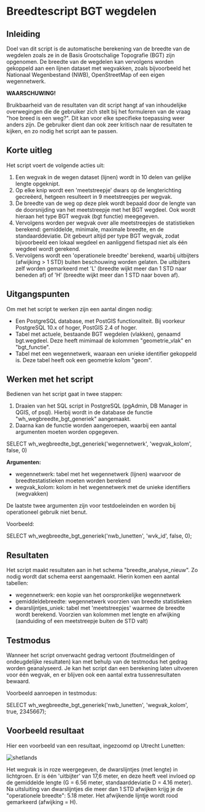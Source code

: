 # Breedtescript BGT wegdelen

## Inleiding

Doel van dit script is de automatische berekening van de breedte van de wegdelen zoals ze in de Basis Grootschalige Topografie (BGT) zijn opgenomen. De breedte van de wegdelen kan vervolgens worden gekoppeld aan een lijnen dataset met wegvakken, zoals bijvoorbeeld het Nationaal Wegenbestand (NWB), OpenStreetMap of een eigen wegennetwerk. 

**WAARSCHUWING!**

Bruikbaarheid van de resultaten van dit script hangt af van inhoudelijke overwegingen die de gebruiker zich stelt bij het formuleren van de vraag "hoe breed is een weg?". Dit kan voor elke specifieke toepassing weer anders zijn. De gebruiker dient dan ook zeer kritisch naar de resultaten te kijken, en zo nodig het script aan te passen. 

## Korte uitleg
Het script voert de volgende acties uit:

 1. Een wegvak in de wegen dataset (lijnen) wordt in 10 delen van gelijke lengte opgeknipt.
 2. Op elke knip wordt een 'meetstreepje' dwars op de lengterichting gecreëerd, hetgeen resulteert in 9 meetstreepjes per wegvak.
 3. De breedte van de weg op deze plek wordt bepaald door de lengte van de doorsnijding van het meetstreepje met het BGT wegdeel. Ook wordt hieraan het type BGT wegvak (bgt functie) meegegeven.
 4. Vervolgens worden per wegvak over alle meetstreepjes de statistieken berekend: gemiddelde, minimale, maximale breedte, en de standaarddeviatie. Dit gebeurt altijd per type BGT wegvak, zodat bijvoorbeeld een lokaal wegdeel en aanliggend fietspad niet als één wegdeel wordt gerekend. 
 5. Vervolgens wordt een 'operationele breedte' berekend, waarbij uitbijters (afwijking > 1 STD) buiten beschouwing worden gelaten. De uitbijters zelf worden gemarkeerd met 'L' (breedte wijkt meer dan 1 STD naar beneden af) of 'H' (breedte wijkt meer dan 1 STD naar boven af). 

## Uitgangspunten

Om met het script te werken zijn een aantal dingen nodig:

  * Een PostgreSQL database, met PostGIS functionaliteit. Bij voorkeur PostgreSQL 10.x of hoger, PostGIS 2.4 of hoger.
  * Tabel met actuele, bestaande BGT wegdelen (vlakken), genaamd bgt.wegdeel. Deze heeft mimimaal de kolommen "geometrie_vlak" en "bgt_functie".
  * Tabel met een wegennetwerk, waaraan een unieke identifier gekoppeld is. Deze tabel heeft ook een geometrie kolom "geom".

## Werken met het script
Bedienen van het script gaat in twee stappen:

1. Draaien van het SQL script in PostgreSQL (pgAdmin, DB Manager in QGIS, of psql). Hierbij wordt in de database de functie "wh_wegbreedte_bgt_generiek" aangemaakt. 
2. Daarna kan de functie worden aangeroepen, waarbij een aantal argumenten moeten worden opgegeven.

SELECT wh_wegbreedte_bgt_generiek('wegennetwerk', 'wegvak_kolom', false, 0)


**Argumenten:**

* wegennetwerk: tabel met het wegennetwerk (lijnen) waarvoor de breedtestatistieken moeten worden berekend
* wegvak_kolom: kolom in het wegennetwerk met de unieke identifiers (wegvakken)

De laatste twee argumenten zijn voor testdoeleinden en worden bij operationeel gebruik niet benut. 

Voorbeeld:

SELECT wh_wegbreedte_bgt_generiek('nwb_lunetten', 'wvk_id', false, 0);

## Resultaten
Het script maakt resultaten aan in het schema "breedte_analyse_nieuw". Zo nodig wordt dat schema eerst aangemaakt. Hierin komen een aantal tabellen:

* wegennetwerk: een kopie van het oorspronkelijke wegennetwerk
* gemiddeldebreedte: wegennetwerk voorzien van breedte statistieken
* dwarslijntjes_uniek: tabel met 'meetstreepjes' waarmee de breedte wordt berekend. Voorzien van kolommen met lengte en afwijking (aanduiding of een meetstreepje buiten de STD valt)


## Testmodus
Wanneer het script onverwacht gedrag vertoont (foutmeldingen of ondeugdelijke resultaten) kan met behulp van de testmodus het gedrag worden geanalyseerd. Je kan het script dan een berekening laten uitvoeren voor één wegvak, en er blijven ook een aantal extra tussenresultaten bewaard. 

Voorbeeld aanroepen in testmodus:

SELECT wh_wegbreedte_bgt_generiek('nwb_lunetten', 'wegvak_kolom', true, 2345667);

## Voorbeeld resultaat

Hier een voorbeeld van een resultaat, ingezoomd op Utrecht Lunetten:

![shetlands](https://github.com/willemhoffmans/bgt_wegbreedte/img/shetlands.png "Shetlands Utrecht")

Het wegvak is in roze weergegeven, de dwarslijntjes (met lengte) in lichtgroen. Er is één 'uitbijter' van 17,6 meter, en deze heeft veel invloed op de gemiddelde lengte (G = 6.56 meter, standaarddeviatie D = 4.16 meter). Na uitsluiting van dwarslijntjes die meer dan 1 STD afwijken krijg je de "operationele breedte": 5.18 meter. Het afwijkende lijntje wordt rood gemarkeerd (afwijking = H). 

